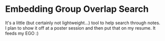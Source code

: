 # Embedding Group Overlap Search
It's a little (but certainly not lightweight...) tool to help search through notes. 
I plan to show it off at a poster session and then put that on my resume. 
It feeds my EGO :) 
